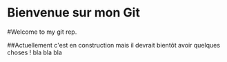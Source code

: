 # Bienvenue sur mon Git
#Welcome to my git rep.

##Actuellement c'est en construction mais il devrait bientôt avoir quelques choses !
bla bla bla
